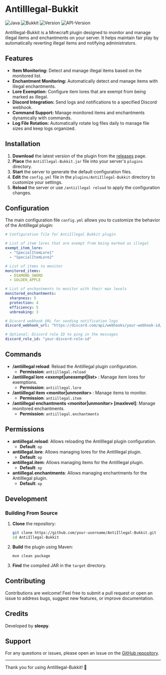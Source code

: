 # AntiIllegal-Bukkit

![Java](https://img.shields.io/badge/Java-21-blue) 
![Bukkit](https://img.shields.io/badge/Bukkit-Api%201.21-yellow)
![Version](https://img.shields.io/badge/version-1.0.0-blue.svg)
![API-Version](https://img.shields.io/badge/api--version-1.21-lightgrey.svg)

AntiIllegal-Bukkit is a Minecraft plugin designed to monitor and manage illegal items and enchantments on your server. It helps maintain fair play by automatically reverting illegal items and notifying administrators.

## Features

- **Item Monitoring:** Detect and manage illegal items based on the monitored list.
- **Enchantment Monitoring:** Automatically detect and manage items with illegal enchantments.
- **Lore Exemption:** Configure item lores that are exempt from being marked as illegal.
- **Discord Integration:** Send logs and notifications to a specified Discord webhook.
- **Command Support:** Manage monitored items and enchantments dynamically with commands.
- **Log File Rotation:** Automatically rotate log files daily to manage file sizes and keep logs organized.

## Installation

1. **Download** the latest version of the plugin from the [releases](https://github.com/SleepyKittenn/AntiIllegal/releases) page.
2. **Place** the `AntiIllegal-Bukkit.jar` file into your server's `plugins` directory.
3. **Start** the server to generate the default configuration files.
4. **Edit** the `config.yml` file in the `plugins/AntiIllegal-Bukkit` directory to customize your settings.
5. **Reload** the server or use `/antiillegal reload` to apply the configuration changes.

## Configuration

The main configuration file `config.yml` allows you to customize the behavior of the AntiIllegal plugin:

```yaml
# Configuration file for AntiIllegal Bukkit plugin

# List of item lores that are exempt from being marked as illegal
exempt_item_lore:
  - "SpecialItemLore1"
  - "SpecialItemLore2"

# List of items to monitor
monitored_items:
  - DIAMOND_SWORD
  - GOLDEN_APPLE

# List of enchantments to monitor with their max levels
monitored_enchantments:
  sharpness: 5
  protection: 4
  efficiency: 5
  unbreaking: 3

# Discord webhook URL for sending notification logs
discord_webhook_url: "https://discord.com/api/webhooks/your-webhook-id/your-webhook-token"

# Optional: Discord role ID to ping in the messages
discord_role_id: "your-discord-role-id"
```

## Commands

- **/antiillegal reload**: Reload the AntiIllegal plugin configuration.
    - **Permission**: `antiillegal.reload`
- **/antiillegal lore <exempt|unexempt|list> <lore>**: Manage item lores for exemptions.
    - **Permission**: `antiillegal.lore`
- **/antiillegal item <monitor|unmonitor> <item>**: Manage items to monitor.
    - **Permission**: `antiillegal.item`
- **/antiillegal enchantments <monitor|unmonitor> <enchantment> [maxlevel]**: Manage monitored enchantments.
    - **Permission**: `antiillegal.enchantments`

## Permissions

- **antiillegal.reload**: Allows reloading the AntiIllegal plugin configuration.
    - **Default**: `op`
- **antiillegal.lore**: Allows managing lores for the AntiIllegal plugin.
    - **Default**: `op`
- **antiillegal.item**: Allows managing items for the AntiIllegal plugin.
    - **Default**: `op`
- **antiillegal.enchantments**: Allows managing enchantments for the AntiIllegal plugin.
    - **Default**: `op`

## Development

### Building From Source

1. **Clone** the repository:
    ```sh
    git clone https://github.com/your-username/AntiIllegal-Bukkit.git
    cd AntiIllegal-Bukkit
    ```

2. **Build** the plugin using Maven:
    ```sh
    mvn clean package
    ```

3. **Find** the compiled JAR in the `target` directory.

## Contributing

Contributions are welcome! Feel free to submit a pull request or open an issue to address bugs, suggest new features, or improve documentation.

## Credits

Developed by **sleepy**.

## Support

For any questions or issues, please open an issue on the [GitHub repository](https://github.com/SleepyKittenn/AntiIllegal/issues).

---

Thank you for using AntiIllegal-Bukkit! 🎉
